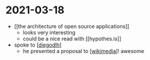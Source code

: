 # 2021-03-18

- [[the architecture of open source applications]]
  - looks very interesting
  - could be a nice read with [[hypothes.is]]
- spoke to [[diegodlh]]
  - he presented a proposal to [[wikimedia]]! awesome

[//begin]: # "Autogenerated link references for markdown compatibility"
[diegodlh]: ../diegodlh "Diegodlh"
[wikimedia]: ../wikimedia "Wikimedia"
[//end]: # "Autogenerated link references"